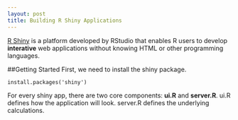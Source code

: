 ```yaml
---
layout: post
title: Building R Shiny Applications
---
```


[R Shiny](http://shiny.rstudio.com) is a platform developed by RStudio that enables R users to develop **interative** web applications without knowing HTML or other programming languages. 

##Getting Started
First, we need to install the shiny package.
<pre><code>install.packages('shiny')</code></pre>
For every shiny app, there are two core components: **ui.R** and **server.R**. ui.R defines how the application will look. server.R defines the underlying calculations.  


 
